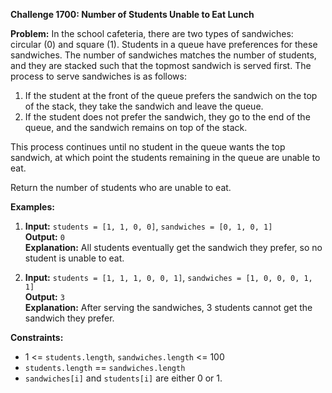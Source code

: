**Challenge 1700: Number of Students Unable to Eat Lunch**

**Problem:**
In the school cafeteria, there are two types of sandwiches: circular (0) and square (1). Students in a queue have preferences for these sandwiches. The number of sandwiches matches the number of students, and they are stacked such that the topmost sandwich is served first. The process to serve sandwiches is as follows:

1. If the student at the front of the queue prefers the sandwich on the top of the stack, they take the sandwich and leave the queue.
2. If the student does not prefer the sandwich, they go to the end of the queue, and the sandwich remains on top of the stack.

This process continues until no student in the queue wants the top sandwich, at which point the students remaining in the queue are unable to eat.

Return the number of students who are unable to eat.

**Examples:**

1. **Input:** `students = [1, 1, 0, 0]`, `sandwiches = [0, 1, 0, 1]`  
   **Output:** `0`  
   **Explanation:** All students eventually get the sandwich they prefer, so no student is unable to eat.

2. **Input:** `students = [1, 1, 1, 0, 0, 1]`, `sandwiches = [1, 0, 0, 0, 1, 1]`  
   **Output:** `3`  
   **Explanation:** After serving the sandwiches, 3 students cannot get the sandwich they prefer.

**Constraints:**

- 1 <= `students.length`, `sandwiches.length` <= 100
- `students.length` == `sandwiches.length`
- `sandwiches[i]` and `students[i]` are either 0 or 1.


